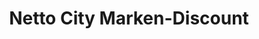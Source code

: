 ---
title: "Netto City Marken-Discount"
url: /rostock/netto-city-marken-discount/
shop: Supermarkt
---